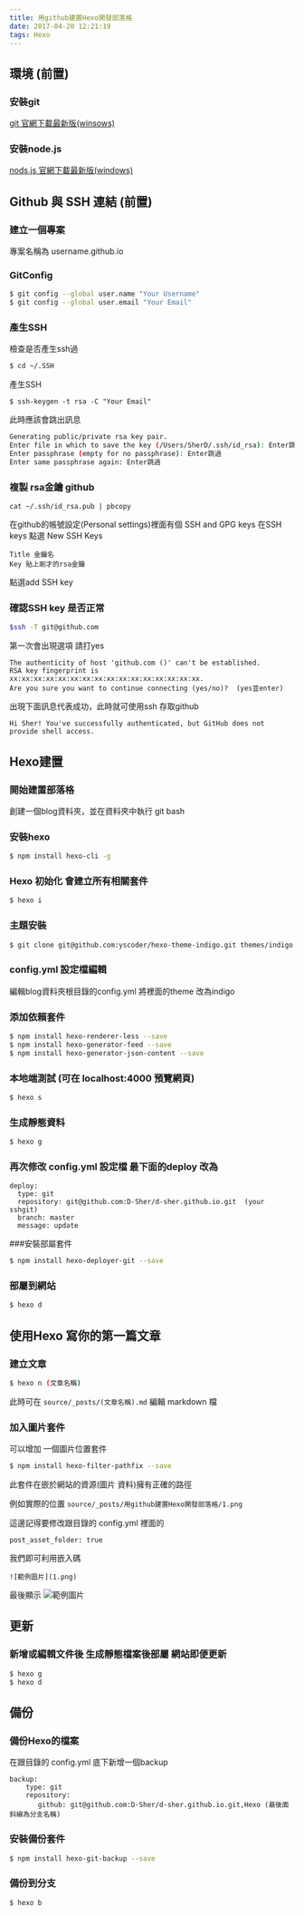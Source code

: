 ```yaml
---
title: 用github建置Hexo開發部落格
date: 2017-04-20 12:21:19
tags: Hexo
---
```




## 環境 (前置)

### 安裝git
[git 官網下載最新版(winsows)](https://git-scm.com/)

### 安裝node.js
[nods.js 官網下載最新版(windows)](https://nodejs.org/en/)


## Github 與 SSH 連結 (前置)

### 建立一個專案
專案名稱為 username.github.io

### GitConfig
```bash
$ git config --global user.name "Your Username"
$ git config --global user.email "Your Email"
```

### 產生SSH

檢查是否產生ssh過
```bash
$ cd ~/.SSH
```

產生SSH
```
$ ssh-keygen -t rsa -C "Your Email"
```

此時應該會跳出訊息
```bash
Generating public/private rsa key pair.
Enter file in which to save the key (/Users/SherD/.ssh/id_rsa): Enter跳過
Enter passphrase (empty for no passphrase): Enter跳過
Enter same passphrase again: Enter跳過
```

### 複製 rsa金鑰 github
```
cat ~/.ssh/id_rsa.pub | pbcopy
```

在github的帳號設定(Personal settings)裡面有個 SSH and GPG keys
在SSH keys 點選 New SSH Keys  

```
Title 金鑰名
Key 貼上剛才的rsa金鑰
```
點選add SSH key

### 確認SSH key 是否正常
```bash
$ssh -T git@github.com
```

第一次會出現選項 請打yes
```
The authenticity of host 'github.com ()' can't be established.
RSA key fingerprint is xx:xx:xx:xx:xx:xx:xx:xx:xx:xx:xx:xx:xx:xx:xx:xx.
Are you sure you want to continue connecting (yes/no)?  (yes並enter)
```

出現下面訊息代表成功，此時就可使用ssh 存取github
```
Hi Sher! You've successfully authenticated, but GitHub does not provide shell access.
```


## Hexo建置

### 開始建置部落格
創建一個blog資料夾，並在資料夾中執行 git bash

### 安裝hexo
```bash
$ npm install hexo-cli -g
```

### Hexo 初始化 會建立所有相關套件
```bash
$ hexo i
```

### 主題安裝
```bash
$ git clone git@github.com:yscoder/hexo-theme-indigo.git themes/indigo
```

### config.yml 設定檔編輯
編輯blog資料夾根目錄的config.yml 將裡面的theme 改為indigo

### 添加依賴套件
```bash
$ npm install hexo-renderer-less --save
$ npm install hexo-generator-feed --save
$ npm install hexo-generator-json-content --save
```

### 本地端測試 (可在 localhost:4000 預覽網頁)
``` bash
$ hexo s
```

### 生成靜態資料
``` bash
$ hexo g
```

### 再次修改 config.yml 設定檔 最下面的deploy 改為
```
deploy:
  type: git
  repository: git@github.com:D-Sher/d-sher.github.io.git  (your sshgit)
  branch: master
  message: update
```

###安裝部屬套件
```bash
$ npm install hexo-deployer-git --save
```

### 部屬到網站

``` bash
$ hexo d
```

## 使用Hexo 寫你的第一篇文章

### 建立文章
```bash
$ hexo n (文章名稱)
```


此時可在 ``source/_posts/(文章名稱).md`` 編輯 markdown 檔

### 加入圖片套件
可以增加 一個圖片位置套件
```bash
$ npm install hexo-filter-pathfix --save
```

此套件在嵌於網站的資源(圖片 資料)擁有正確的路徑

例如實際的位置  ``source/_posts/用github建置Hexo開發部落格/1.png``

這邊記得要修改跟目錄的 config.yml 裡面的
```
post_asset_folder: true
```

我們即可利用嵌入碼
```
![範例圖片](1.png)
```

最後顯示
![範例圖片](1.png)

## 更新

### 新增或編輯文件後 生成靜態檔案後部屬 網站即便更新
``` bash
$ hexo g
$ hexo d
```

## 備份
### 備份Hexo的檔案  

在跟目錄的 config.yml 底下新增一個backup
```
backup:
    type: git
    repository:
       github: git@github.com:D-Sher/d-sher.github.io.git,Hexo (最後面斜線為分支名稱)
```

### 安裝備份套件
``` bash
$ npm install hexo-git-backup --save
```

### 備份到分支
``` bash
$ hexo b
```
